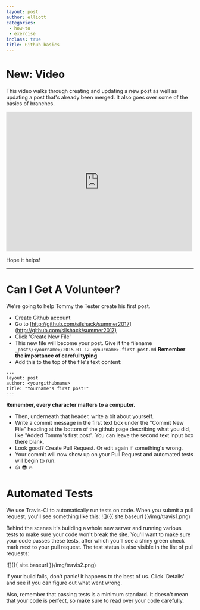 ```yaml
---
layout: post
author: elliott
categories: 
 - how-to
 - exercise
inclass: true
title: Github basics
---
```


# New: Video

This video walks through creating and updating a new post as well as updating a post that's already been merged.  It also goes over some of the basics of branches.

<iframe src="https://player.vimeo.com/video/151900462" width="500" height="375" frameborder="0" webkitallowfullscreen mozallowfullscreen allowfullscreen></iframe>

Hope it helps!

___

# Can I Get A Volunteer?

We're going to help Tommy the Tester create his first post.

* Create Github account
* Go to [http://github.com/silshack/summer2017](http://github.com/silshack/summer2017)
* Click 'Create New File'
* This new file will become your post.  Give it the filename `_posts/<yourname>/2015-01-12-<yourname>-first-post.md` **Remember the importance of careful typing**
* Add this to the top of the file's text content:

```
--- 
layout: post
author: <yourgithubname>
title: "Yourname's first post!"
---
```

**Remember, every character matters to a computer.**

* Then, underneath that header, write a bit about yourself.
* Write a commit message in the first text box under the "Commit New File" heading at the bottom of the github page describing what you did, like "Added Tommy's first post".  You can leave the second text input box there blank.
* Look good? Create Pull Request.  Or edit again if something's wrong.
* Your commit will now show up on your Pull Request and automated tests will begin to run.
* :+1: :sunglasses: :fire:


# Automated Tests

We use Travis-CI to automatically run tests on code.  When you submit a pull request, you'll see something like this:
![]({{ site.baseurl }}/img/travis1.png)

Behind the scenes it's building a whole new server and running various tests to make sure your code won't break the site.  You'll want to make sure your code passes these tests, after which you'll see a shiny green check mark next to your pull request.  The test status is also visible in the list of pull requests:

![]({{ site.baseurl }}/img/travis2.png)

If your build fails, don't panic!  It happens to the best of us.  Click 'Details' and see if you can figure out what went wrong.

Also, remember that passing tests is a minimum standard.  It doesn't mean that your code is perfect, so make sure to read over your code carefully.
